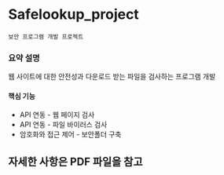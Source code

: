 # Safelookup_project
`보안 프로그램 개발 프로젝트`
### 요약 설명 ###
웹 사이트에 대한 안전성과 다운로드 받는 파일을 검사하는 프로그램 개발
#### 핵심 기능 ####
- API 연동 - 웹 페이지 검사
- API 연동 - 파일 바이러스 검사
- 암호화와 접근 제어 - 보안폴더 구축
## 자세한 사항은 PDF 파일을 참고 ##
